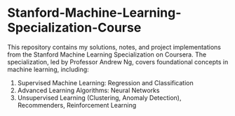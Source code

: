 # Stanford-Machine-Learning-Specialization-Course
This repository contains my solutions, notes, and project implementations from the Stanford Machine Learning Specialization on Coursera. 
The specialization, led by Professor Andrew Ng, covers foundational concepts in machine learning, including:
1. Supervised Machine Learning: Regression and Classification
2. Advanced Learning Algorithms: Neural Networks
3. Unsupervised Learning (Clustering, Anomaly Detection), Recommenders, Reinforcement Learning
